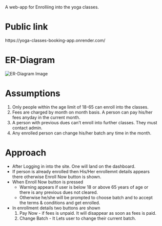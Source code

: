 A web-app for Enrolliing into the yoga classes.
<h1>Public link</h1>https://yoga-classes-booking-app.onrender.com/
<h1>ER-Diagram</h1>
<img src='https://user-images.githubusercontent.com/82103607/207562597-936160c1-3202-47aa-bb87-a633261b8a8f.png' alt='ER-Diagram Image'>
<h1>Assumptions</h1>
<ol>
  <li>Only people within the age limit of 18-65 can enroll into the classes.</li>
  <li>Fees are charged by month on month basis. A person can pay his/her fees anyday in the current month.</li>
  <li>A person with previous dues can't enroll into further classes. They must contact admin.</li>
  <li>Any enrolled person can change his/her batch any time in the month.</li>
</ol>

<h1>Approach</h1>
  <ul>
    <li>After Logging in into the site. One will land on the dashboard.</li>
    <li>If person is already enrolled then His/Her enrollemnt details appears there otherwise Enroll Now button is shown.</li>
    <li>When Enroll Now button is pressed
      <ul>
        <li>Warning appears if user is below 18 or above 65 years of age or there is any previous dues not cleared.</li>
        <li>Otherwise he/she will be prompted to choose batch and to accept the terms & conditions and get enrolled. </li>
      </ul>
    </li>
  <li>In enrollment details two buttons are shown
    <ol>
      <li>Pay Now - if fees is unpaid. It will disappear as soon as fees is paid.</li>
      <li>Change Batch - It Lets user to change their current batch.</li>
  </li>
  </ul> 
  
    
